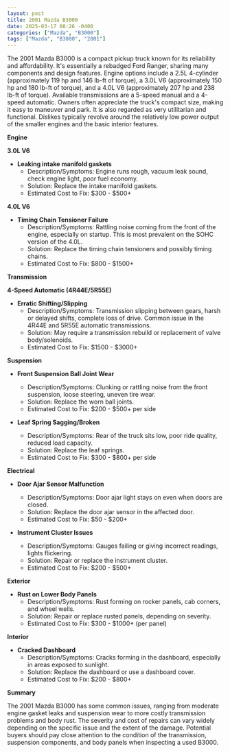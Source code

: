 ```yaml
---
layout: post
title: 2001 Mazda B3000
date: 2025-03-17 08:26 -0400
categories: ["Mazda", "B3000"]
tags: ["Mazda", "B3000", "2001"]
---
```

The 2001 Mazda B3000 is a compact pickup truck known for its reliability and affordability. It's essentially a rebadged Ford Ranger, sharing many components and design features. Engine options include a 2.5L 4-cylinder (approximately 119 hp and 146 lb-ft of torque), a 3.0L V6 (approximately 150 hp and 180 lb-ft of torque), and a 4.0L V6 (approximately 207 hp and 238 lb-ft of torque). Available transmissions are a 5-speed manual and a 4-speed automatic. Owners often appreciate the truck's compact size, making it easy to maneuver and park. It is also regarded as very utilitarian and functional. Dislikes typically revolve around the relatively low power output of the smaller engines and the basic interior features.

**Engine**

**3.0L V6**
* **Leaking intake manifold gaskets**
    * Description/Symptoms: Engine runs rough, vacuum leak sound, check engine light, poor fuel economy.
    * Solution: Replace the intake manifold gaskets.
    * Estimated Cost to Fix: $300 - $500+

**4.0L V6**
* **Timing Chain Tensioner Failure**
    * Description/Symptoms: Rattling noise coming from the front of the engine, especially on startup. This is most prevalent on the SOHC version of the 4.0L.
    * Solution: Replace the timing chain tensioners and possibly timing chains.
    * Estimated Cost to Fix: $800 - $1500+

**Transmission**

**4-Speed Automatic (4R44E/5R55E)**
* **Erratic Shifting/Slipping**
    * Description/Symptoms: Transmission slipping between gears, harsh or delayed shifts, complete loss of drive. Common issue in the 4R44E and 5R55E automatic transmissions.
    * Solution: May require a transmission rebuild or replacement of valve body/solenoids.
    * Estimated Cost to Fix: $1500 - $3000+

**Suspension**

* **Front Suspension Ball Joint Wear**
    * Description/Symptoms: Clunking or rattling noise from the front suspension, loose steering, uneven tire wear.
    * Solution: Replace the worn ball joints.
    * Estimated Cost to Fix: $200 - $500+ per side

* **Leaf Spring Sagging/Broken**
    * Description/Symptoms: Rear of the truck sits low, poor ride quality, reduced load capacity.
    * Solution: Replace the leaf springs.
    * Estimated Cost to Fix: $300 - $800+ per side

**Electrical**

* **Door Ajar Sensor Malfunction**
    * Description/Symptoms: Door ajar light stays on even when doors are closed.
    * Solution: Replace the door ajar sensor in the affected door.
    * Estimated Cost to Fix: $50 - $200+

* **Instrument Cluster Issues**
    * Description/Symptoms: Gauges failing or giving incorrect readings, lights flickering.
    * Solution: Repair or replace the instrument cluster.
    * Estimated Cost to Fix: $200 - $500+

**Exterior**

* **Rust on Lower Body Panels**
    * Description/Symptoms: Rust forming on rocker panels, cab corners, and wheel wells.
    * Solution: Repair or replace rusted panels, depending on severity.
    * Estimated Cost to Fix: $300 - $1000+ (per panel)

**Interior**

* **Cracked Dashboard**
    * Description/Symptoms: Cracks forming in the dashboard, especially in areas exposed to sunlight.
    * Solution: Replace the dashboard or use a dashboard cover.
    * Estimated Cost to Fix: $200 - $800+

**Summary**

The 2001 Mazda B3000 has some common issues, ranging from moderate engine gasket leaks and suspension wear to more costly transmission problems and body rust. The severity and cost of repairs can vary widely depending on the specific issue and the extent of the damage. Potential buyers should pay close attention to the condition of the transmission, suspension components, and body panels when inspecting a used B3000.

